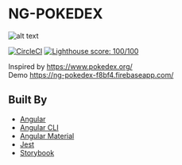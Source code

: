 # NG-POKEDEX

![alt text](https://github.com/devlorz/ng6-pokedex/blob/master/src/assets/icons/icon-256.png "NG-POKEDEX")

[![CircleCI](https://circleci.com/gh/devlorz/ng6-pokedex.svg?style=svg)](https://circleci.com/gh/devlorz/ng6-pokedex)
[![Lighthouse score: 100/100](https://lighthouse-badge.appspot.com/?score=100&category=PWA)](https://github.com/ebidel/lighthouse-badge)

Inspired by https://www.pokedex.org/  
Demo https://ng-pokedex-f8bf4.firebaseapp.com/

## Built By
- [Angular](https://github.com/angular/angular) 
- [Angular CLI](https://github.com/angular/angular-cli)
- [Angular Material](https://github.com/angular/angular-cli)
- [Jest](https://github.com/facebook/jest)
- [Storybook](https://github.com/storybooks/storybook)
